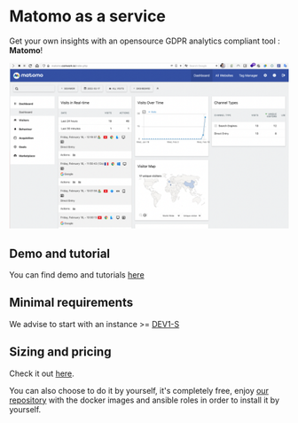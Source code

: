 # Matomo as a service

Get your own insights with an opensource GDPR analytics compliant tool : __Matomo__!

![matomo](./img/matomo.png)

## Demo and tutorial

You can find demo and tutorials [here](./tutorials/wpaas_matomo.md)

## Minimal requirements

We advise to start with an instance >= [DEV1-S](./sizing_pricing.md)

## Sizing and pricing

Check it out [here](./sizing_pricing.md).

You can also choose to do it by yourself, it's completely free, enjoy [our repository](https://gitlab.comwork.io/oss/ansible-iac/ansible-matomo) with the docker images and ansible roles in order to install it by yourself.
